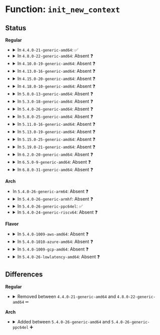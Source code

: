 # Function: <code>init_new_context</code>

## Status
<b>Regular</b>
<ul>
<li>
<details>
<summary>In <code>4.4.0-21-generic-amd64</code>: ✅</summary>

```c
int init_new_context(struct task_struct * tsk, struct mm_struct * mm)
```

```json
{
  "name": "init_new_context",
  "collision_type": "Unique Global",
  "inline_type": "No",
  "funcs": [
    {
      "addr": 18446744071579053744,
      "name": "init_new_context",
      "external": true,
      "loc": "arch/x86/kernel/ldt.c:106",
      "file": "arch/x86/kernel/ldt.c",
      "inline": "seen, unknown",
      "caller_inline": [],
      "caller_func": [
        "kernel/fork.c:mm_init"
      ]
    }
  ],
  "symbols": [
    {
      "addr": 18446744071579053744,
      "name": "init_new_context",
      "section": ".text",
      "bind": "STB_GLOBAL",
      "size": 239
    }
  ]
}
```
</details>
</li>
<li>
<details>
<summary>In <code>4.8.0-22-generic-amd64</code>: Absent ❓</summary>

```json
{
  "name": "init_new_context",
  "collision_type": "Unique Static",
  "inline_type": "Full",
  "funcs": [
    {
      "addr": 18446744071579367363,
      "name": "init_new_context",
      "external": false,
      "loc": "arch/x86/include/asm/mmu_context.h:107",
      "file": "kernel/fork.c",
      "inline": "declared, inlined",
      "caller_inline": [
        "kernel/fork.c:mm_init"
      ],
      "caller_func": []
    }
  ],
  "symbols": []
}
```
</details>
</li>
<li>
<details>
<summary>In <code>4.10.0-19-generic-amd64</code>: Absent ❓</summary>

```json
{
  "name": "init_new_context",
  "collision_type": "Unique Static",
  "inline_type": "Full",
  "funcs": [
    {
      "addr": 18446744071579385460,
      "name": "init_new_context",
      "external": false,
      "loc": "arch/x86/include/asm/mmu_context.h:108",
      "file": "kernel/fork.c",
      "inline": "declared, inlined",
      "caller_inline": [
        "kernel/fork.c:mm_init"
      ],
      "caller_func": []
    }
  ],
  "symbols": []
}
```
</details>
</li>
<li>
<details>
<summary>In <code>4.13.0-16-generic-amd64</code>: Absent ❓</summary>

```json
{
  "name": "init_new_context",
  "collision_type": "Unique Static",
  "inline_type": "Full",
  "funcs": [
    {
      "addr": 18446744071579372989,
      "name": "init_new_context",
      "external": false,
      "loc": "arch/x86/include/asm/mmu_context.h:132",
      "file": "kernel/fork.c",
      "inline": "declared, inlined",
      "caller_inline": [
        "kernel/fork.c:mm_init"
      ],
      "caller_func": []
    }
  ],
  "symbols": []
}
```
</details>
</li>
<li>
<details>
<summary>In <code>4.15.0-20-generic-amd64</code>: Absent ❓</summary>

```json
{
  "name": "init_new_context",
  "collision_type": "Unique Static",
  "inline_type": "Full",
  "funcs": [
    {
      "addr": 18446744071579399988,
      "name": "init_new_context",
      "external": false,
      "loc": "arch/x86/include/asm/mmu_context.h:185",
      "file": "kernel/fork.c",
      "inline": "declared, inlined",
      "caller_inline": [
        "kernel/fork.c:mm_init"
      ],
      "caller_func": []
    }
  ],
  "symbols": []
}
```
</details>
</li>
<li>
<details>
<summary>In <code>4.18.0-10-generic-amd64</code>: Absent ❓</summary>

```json
{
  "name": "init_new_context",
  "collision_type": "Static Duplication",
  "inline_type": "Full",
  "funcs": [
    {
      "addr": 18446744071602905445,
      "name": "init_new_context",
      "external": false,
      "loc": "arch/x86/include/asm/mmu_context.h:186",
      "file": "arch/x86/platform/efi/efi_64.c",
      "inline": "declared, inlined",
      "caller_inline": [
        "arch/x86/platform/efi/efi_64.c:efi_alloc_page_tables"
      ],
      "caller_func": []
    },
    {
      "addr": 18446744071579413594,
      "name": "init_new_context",
      "external": false,
      "loc": "arch/x86/include/asm/mmu_context.h:186",
      "file": "kernel/fork.c",
      "inline": "declared, inlined",
      "caller_inline": [
        "kernel/fork.c:mm_init"
      ],
      "caller_func": []
    }
  ],
  "symbols": []
}
```
</details>
</li>
<li>
<details>
<summary>In <code>5.0.0-13-generic-amd64</code>: Absent ❓</summary>

```json
{
  "name": "init_new_context",
  "collision_type": "Static Duplication",
  "inline_type": "Full",
  "funcs": [
    {
      "addr": 18446744071604703605,
      "name": "init_new_context",
      "external": false,
      "loc": "arch/x86/include/asm/mmu_context.h:185",
      "file": "arch/x86/platform/efi/efi_64.c",
      "inline": "declared, inlined",
      "caller_inline": [
        "arch/x86/platform/efi/efi_64.c:efi_alloc_page_tables"
      ],
      "caller_func": []
    },
    {
      "addr": 18446744071579446359,
      "name": "init_new_context",
      "external": false,
      "loc": "arch/x86/include/asm/mmu_context.h:185",
      "file": "kernel/fork.c",
      "inline": "declared, inlined",
      "caller_inline": [
        "kernel/fork.c:mm_init"
      ],
      "caller_func": []
    }
  ],
  "symbols": []
}
```
</details>
</li>
<li>
<details>
<summary>In <code>5.3.0-18-generic-amd64</code>: Absent ❓</summary>

```json
{
  "name": "init_new_context",
  "collision_type": "Static Duplication",
  "inline_type": "Full",
  "funcs": [
    {
      "addr": 18446744071604803932,
      "name": "init_new_context",
      "external": false,
      "loc": "arch/x86/include/asm/mmu_context.h:186",
      "file": "arch/x86/platform/efi/efi_64.c",
      "inline": "declared, inlined",
      "caller_inline": [
        "arch/x86/platform/efi/efi_64.c:efi_alloc_page_tables"
      ],
      "caller_func": []
    },
    {
      "addr": 18446744071579462732,
      "name": "init_new_context",
      "external": false,
      "loc": "arch/x86/include/asm/mmu_context.h:186",
      "file": "kernel/fork.c",
      "inline": "declared, inlined",
      "caller_inline": [
        "kernel/fork.c:mm_init"
      ],
      "caller_func": []
    }
  ],
  "symbols": []
}
```
</details>
</li>
<li>
<details>
<summary>In <code>5.4.0-26-generic-amd64</code>: Absent ❓</summary>

```json
{
  "name": "init_new_context",
  "collision_type": "Static Duplication",
  "inline_type": "Full",
  "funcs": [
    {
      "addr": 18446744071604829653,
      "name": "init_new_context",
      "external": false,
      "loc": "arch/x86/include/asm/mmu_context.h:186",
      "file": "arch/x86/platform/efi/efi_64.c",
      "inline": "declared, inlined",
      "caller_inline": [
        "arch/x86/platform/efi/efi_64.c:efi_alloc_page_tables"
      ],
      "caller_func": []
    },
    {
      "addr": 18446744071579489408,
      "name": "init_new_context",
      "external": false,
      "loc": "arch/x86/include/asm/mmu_context.h:186",
      "file": "kernel/fork.c",
      "inline": "declared, inlined",
      "caller_inline": [
        "kernel/fork.c:mm_init"
      ],
      "caller_func": []
    }
  ],
  "symbols": []
}
```
</details>
</li>
<li>
<details>
<summary>In <code>5.8.0-25-generic-amd64</code>: Absent ❓</summary>

```json
{
  "name": "init_new_context",
  "collision_type": "Static Duplication",
  "inline_type": "Full",
  "funcs": [
    {
      "addr": 18446744071609166875,
      "name": "init_new_context",
      "external": false,
      "loc": "arch/x86/include/asm/mmu_context.h:101",
      "file": "arch/x86/platform/efi/efi_64.c",
      "inline": "declared, inlined",
      "caller_inline": [
        "arch/x86/platform/efi/efi_64.c:efi_alloc_page_tables"
      ],
      "caller_func": []
    },
    {
      "addr": 18446744071579517664,
      "name": "init_new_context",
      "external": false,
      "loc": "arch/x86/include/asm/mmu_context.h:101",
      "file": "kernel/fork.c",
      "inline": "declared, inlined",
      "caller_inline": [
        "kernel/fork.c:mm_init"
      ],
      "caller_func": []
    }
  ],
  "symbols": []
}
```
</details>
</li>
<li>
<details>
<summary>In <code>5.11.0-16-generic-amd64</code>: Absent ❓</summary>

```json
{
  "name": "init_new_context",
  "collision_type": "Static Duplication",
  "inline_type": "Full",
  "funcs": [
    {
      "addr": 18446744071612236902,
      "name": "init_new_context",
      "external": false,
      "loc": "arch/x86/include/asm/mmu_context.h:102",
      "file": "arch/x86/platform/efi/efi_64.c",
      "inline": "declared, inlined",
      "caller_inline": [
        "arch/x86/platform/efi/efi_64.c:efi_alloc_page_tables"
      ],
      "caller_func": []
    },
    {
      "addr": 18446744071579500284,
      "name": "init_new_context",
      "external": false,
      "loc": "arch/x86/include/asm/mmu_context.h:102",
      "file": "kernel/fork.c",
      "inline": "declared, inlined",
      "caller_inline": [
        "kernel/fork.c:mm_init"
      ],
      "caller_func": []
    }
  ],
  "symbols": []
}
```
</details>
</li>
<li>
<details>
<summary>In <code>5.13.0-19-generic-amd64</code>: Absent ❓</summary>

```json
{
  "name": "init_new_context",
  "collision_type": "Static Duplication",
  "inline_type": "Full",
  "funcs": [
    {
      "addr": 18446744071614377564,
      "name": "init_new_context",
      "external": false,
      "loc": "arch/x86/include/asm/mmu_context.h:102",
      "file": "arch/x86/platform/efi/efi_64.c",
      "inline": "declared, inlined",
      "caller_inline": [
        "arch/x86/platform/efi/efi_64.c:efi_alloc_page_tables"
      ],
      "caller_func": []
    },
    {
      "addr": 18446744071579503631,
      "name": "init_new_context",
      "external": false,
      "loc": "arch/x86/include/asm/mmu_context.h:102",
      "file": "kernel/fork.c",
      "inline": "declared, inlined",
      "caller_inline": [
        "kernel/fork.c:mm_init"
      ],
      "caller_func": []
    }
  ],
  "symbols": []
}
```
</details>
</li>
<li>
<details>
<summary>In <code>5.15.0-25-generic-amd64</code>: Absent ❓</summary>

```json
{
  "name": "init_new_context",
  "collision_type": "Static Duplication",
  "inline_type": "Full",
  "funcs": [
    {
      "addr": 18446744071615309823,
      "name": "init_new_context",
      "external": false,
      "loc": "arch/x86/include/asm/mmu_context.h:102",
      "file": "arch/x86/platform/efi/efi_64.c",
      "inline": "declared, inlined",
      "caller_inline": [
        "arch/x86/platform/efi/efi_64.c:efi_alloc_page_tables"
      ],
      "caller_func": []
    },
    {
      "addr": 18446744071579574402,
      "name": "init_new_context",
      "external": false,
      "loc": "arch/x86/include/asm/mmu_context.h:102",
      "file": "kernel/fork.c",
      "inline": "declared, inlined",
      "caller_inline": [
        "kernel/fork.c:mm_init"
      ],
      "caller_func": []
    }
  ],
  "symbols": []
}
```
</details>
</li>
<li>
<details>
<summary>In <code>5.19.0-21-generic-amd64</code>: Absent ❓</summary>

```json
{
  "name": "init_new_context",
  "collision_type": "Static Duplication",
  "inline_type": "Full",
  "funcs": [
    {
      "addr": 18446744071617090973,
      "name": "init_new_context",
      "external": false,
      "loc": "arch/x86/include/asm/mmu_context.h:102",
      "file": "arch/x86/platform/efi/efi_64.c",
      "inline": "declared, inlined",
      "caller_inline": [
        "arch/x86/platform/efi/efi_64.c:efi_alloc_page_tables"
      ],
      "caller_func": []
    },
    {
      "addr": 18446744071579666906,
      "name": "init_new_context",
      "external": false,
      "loc": "arch/x86/include/asm/mmu_context.h:102",
      "file": "kernel/fork.c",
      "inline": "declared, inlined",
      "caller_inline": [
        "kernel/fork.c:mm_init"
      ],
      "caller_func": []
    }
  ],
  "symbols": []
}
```
</details>
</li>
<li>
<details>
<summary>In <code>6.2.0-20-generic-amd64</code>: Absent ❓</summary>

```json
{
  "name": "init_new_context",
  "collision_type": "Static Duplication",
  "inline_type": "Full",
  "funcs": [
    {
      "addr": 18446744071627749080,
      "name": "init_new_context",
      "external": false,
      "loc": "arch/x86/include/asm/mmu_context.h:102",
      "file": "arch/x86/platform/efi/efi_64.c",
      "inline": "declared, inlined",
      "caller_inline": [
        "arch/x86/platform/efi/efi_64.c:efi_alloc_page_tables"
      ],
      "caller_func": []
    },
    {
      "addr": 18446744071579786551,
      "name": "init_new_context",
      "external": false,
      "loc": "arch/x86/include/asm/mmu_context.h:102",
      "file": "kernel/fork.c",
      "inline": "declared, inlined",
      "caller_inline": [
        "kernel/fork.c:mm_init"
      ],
      "caller_func": []
    }
  ],
  "symbols": []
}
```
</details>
</li>
<li>
<details>
<summary>In <code>6.5.0-9-generic-amd64</code>: Absent ❓</summary>

```json
{
  "name": "init_new_context",
  "collision_type": "Static Duplication",
  "inline_type": "Full",
  "funcs": [
    {
      "addr": 18446744071619508584,
      "name": "init_new_context",
      "external": false,
      "loc": "arch/x86/include/asm/mmu_context.h:141",
      "file": "arch/x86/platform/efi/efi_64.c",
      "inline": "declared, inlined",
      "caller_inline": [
        "arch/x86/platform/efi/efi_64.c:efi_alloc_page_tables"
      ],
      "caller_func": []
    },
    {
      "addr": 18446744071579833523,
      "name": "init_new_context",
      "external": false,
      "loc": "arch/x86/include/asm/mmu_context.h:141",
      "file": "kernel/fork.c",
      "inline": "declared, inlined",
      "caller_inline": [
        "kernel/fork.c:mm_init"
      ],
      "caller_func": []
    }
  ],
  "symbols": []
}
```
</details>
</li>
<li>
<details>
<summary>In <code>6.8.0-31-generic-amd64</code>: Absent ❓</summary>

```json
{
  "name": "init_new_context",
  "collision_type": "Static Duplication",
  "inline_type": "Full",
  "funcs": [
    {
      "addr": 18446744071621805416,
      "name": "init_new_context",
      "external": false,
      "loc": "arch/x86/include/asm/mmu_context.h:141",
      "file": "arch/x86/platform/efi/efi_64.c",
      "inline": "declared, inlined",
      "caller_inline": [
        "arch/x86/platform/efi/efi_64.c:efi_alloc_page_tables"
      ],
      "caller_func": []
    },
    {
      "addr": 18446744071579871381,
      "name": "init_new_context",
      "external": false,
      "loc": "arch/x86/include/asm/mmu_context.h:141",
      "file": "kernel/fork.c",
      "inline": "declared, inlined",
      "caller_inline": [
        "kernel/fork.c:mm_init"
      ],
      "caller_func": []
    }
  ],
  "symbols": []
}
```
</details>
</li>
</ul>
<b>Arch</b>
<ul>
<li>
In <code>5.4.0-26-generic-arm64</code>: Absent ❓
</li>
<li>
<details>
<summary>In <code>5.4.0-26-generic-armhf</code>: Absent ❓</summary>

```json
{
  "name": "init_new_context",
  "collision_type": "Static Duplication",
  "inline_type": "Full",
  "funcs": [
    {
      "addr": 3224701824,
      "name": "init_new_context",
      "external": false,
      "loc": "arch/arm/include/asm/mmu_context.h:30",
      "file": "kernel/fork.c",
      "inline": "declared, inlined",
      "caller_inline": [
        "kernel/fork.c:mm_init"
      ],
      "caller_func": []
    },
    {
      "addr": 3243941956,
      "name": "init_new_context",
      "external": false,
      "loc": "arch/arm/include/asm/mmu_context.h:30",
      "file": "drivers/firmware/efi/arm-runtime.c",
      "inline": "declared, inlined",
      "caller_inline": [
        "drivers/firmware/efi/arm-runtime.c:arm_enable_runtime_services"
      ],
      "caller_func": []
    }
  ],
  "symbols": []
}
```
</details>
</li>
<li>
<details>
<summary>In <code>5.4.0-26-generic-ppc64el</code>: ✅</summary>

```c
int init_new_context(struct task_struct * tsk, struct mm_struct * mm)
```

```json
{
  "name": "init_new_context",
  "collision_type": "Unique Global",
  "inline_type": "No",
  "funcs": [
    {
      "addr": 13835058055282754032,
      "name": "init_new_context",
      "external": true,
      "loc": "arch/powerpc/mm/book3s64/mmu_context.c:182",
      "file": "arch/powerpc/mm/book3s64/mmu_context.c",
      "inline": "seen, unknown",
      "caller_inline": [],
      "caller_func": [
        "kernel/fork.c:mm_init"
      ]
    }
  ],
  "symbols": [
    {
      "addr": 13835058055282754032,
      "name": "init_new_context",
      "section": ".text",
      "bind": "STB_GLOBAL",
      "size": 724
    }
  ]
}
```
</details>
</li>
<li>
<details>
<summary>In <code>5.4.0-24-generic-riscv64</code>: Absent ❓</summary>

```json
{
  "name": "init_new_context",
  "collision_type": "Unique Static",
  "inline_type": "Full",
  "funcs": [
    {
      "addr": 0,
      "name": "init_new_context",
      "external": false,
      "loc": "arch/riscv/include/asm/mmu_context.h:22",
      "file": "kernel/fork.c",
      "inline": "declared, inlined",
      "caller_inline": [],
      "caller_func": []
    }
  ],
  "symbols": []
}
```
</details>
</li>
</ul>
<b>Flavor</b>
<ul>
<li>
<details>
<summary>In <code>5.4.0-1009-aws-amd64</code>: Absent ❓</summary>

```json
{
  "name": "init_new_context",
  "collision_type": "Static Duplication",
  "inline_type": "Full",
  "funcs": [
    {
      "addr": 18446744071604743533,
      "name": "init_new_context",
      "external": false,
      "loc": "arch/x86/include/asm/mmu_context.h:186",
      "file": "arch/x86/platform/efi/efi_64.c",
      "inline": "declared, inlined",
      "caller_inline": [
        "arch/x86/platform/efi/efi_64.c:efi_alloc_page_tables"
      ],
      "caller_func": []
    },
    {
      "addr": 18446744071579463072,
      "name": "init_new_context",
      "external": false,
      "loc": "arch/x86/include/asm/mmu_context.h:186",
      "file": "kernel/fork.c",
      "inline": "declared, inlined",
      "caller_inline": [
        "kernel/fork.c:mm_init"
      ],
      "caller_func": []
    }
  ],
  "symbols": []
}
```
</details>
</li>
<li>
<details>
<summary>In <code>5.4.0-1010-azure-amd64</code>: Absent ❓</summary>

```json
{
  "name": "init_new_context",
  "collision_type": "Static Duplication",
  "inline_type": "Full",
  "funcs": [
    {
      "addr": 18446744071604711150,
      "name": "init_new_context",
      "external": false,
      "loc": "arch/x86/include/asm/mmu_context.h:186",
      "file": "arch/x86/platform/efi/efi_64.c",
      "inline": "declared, inlined",
      "caller_inline": [
        "arch/x86/platform/efi/efi_64.c:efi_alloc_page_tables"
      ],
      "caller_func": []
    },
    {
      "addr": 18446744071579392032,
      "name": "init_new_context",
      "external": false,
      "loc": "arch/x86/include/asm/mmu_context.h:186",
      "file": "kernel/fork.c",
      "inline": "declared, inlined",
      "caller_inline": [
        "kernel/fork.c:mm_init"
      ],
      "caller_func": []
    }
  ],
  "symbols": []
}
```
</details>
</li>
<li>
<details>
<summary>In <code>5.4.0-1009-gcp-amd64</code>: Absent ❓</summary>

```json
{
  "name": "init_new_context",
  "collision_type": "Static Duplication",
  "inline_type": "Full",
  "funcs": [
    {
      "addr": 18446744071604821100,
      "name": "init_new_context",
      "external": false,
      "loc": "arch/x86/include/asm/mmu_context.h:186",
      "file": "arch/x86/platform/efi/efi_64.c",
      "inline": "declared, inlined",
      "caller_inline": [
        "arch/x86/platform/efi/efi_64.c:efi_alloc_page_tables"
      ],
      "caller_func": []
    },
    {
      "addr": 18446744071579462992,
      "name": "init_new_context",
      "external": false,
      "loc": "arch/x86/include/asm/mmu_context.h:186",
      "file": "kernel/fork.c",
      "inline": "declared, inlined",
      "caller_inline": [
        "kernel/fork.c:mm_init"
      ],
      "caller_func": []
    }
  ],
  "symbols": []
}
```
</details>
</li>
<li>
<details>
<summary>In <code>5.4.0-26-lowlatency-amd64</code>: Absent ❓</summary>

```json
{
  "name": "init_new_context",
  "collision_type": "Static Duplication",
  "inline_type": "Full",
  "funcs": [
    {
      "addr": 18446744071604833810,
      "name": "init_new_context",
      "external": false,
      "loc": "arch/x86/include/asm/mmu_context.h:186",
      "file": "arch/x86/platform/efi/efi_64.c",
      "inline": "declared, inlined",
      "caller_inline": [
        "arch/x86/platform/efi/efi_64.c:efi_alloc_page_tables"
      ],
      "caller_func": []
    },
    {
      "addr": 18446744071579495408,
      "name": "init_new_context",
      "external": false,
      "loc": "arch/x86/include/asm/mmu_context.h:186",
      "file": "kernel/fork.c",
      "inline": "declared, inlined",
      "caller_inline": [
        "kernel/fork.c:mm_init"
      ],
      "caller_func": []
    }
  ],
  "symbols": []
}
```
</details>
</li>
</ul>

## Differences
<b>Regular</b>
<ul>
<li>
<details>
<summary>Removed between <code>4.4.0-21-generic-amd64</code> and <code>4.8.0-22-generic-amd64</code> ➖</summary>

```c
int init_new_context(struct task_struct * tsk, struct mm_struct * mm)
```
</details>
</li>
</ul>
<b>Arch</b>
<ul>
<li>
<details>
<summary>Added between <code>5.4.0-26-generic-amd64</code> and <code>5.4.0-26-generic-ppc64el</code> ➕</summary>

```c
int init_new_context(struct task_struct * tsk, struct mm_struct * mm)
```
</details>
</li>
</ul>
